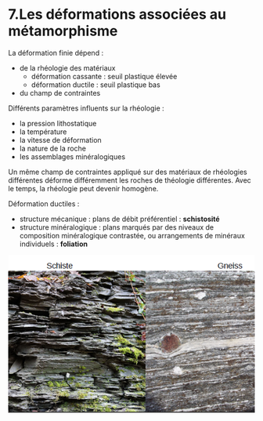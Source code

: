 # 7.Les déformations associées au métamorphisme

La déformation finie dépend :

- de la rhéologie des matériaux
    - déformation cassante : seuil plastique élevée
    - déformation ductile : seuil plastique bas
- du champ de contraintes

Différents paramètres influents sur la rhéologie : 

- la pression lithostatique
- la température
- la vitesse de déformation
- la nature de la roche
- les assemblages minéralogiques

Un même champ de contraintes appliqué sur des matériaux de rhéologies différentes déforme différemment les roches de théologie différentes.  Avec le temps, la rhéologie peut devenir homogène.

Déformation ductiles :

 - structure mécanique : plans de débit préférentiel : **schistosité**
 - structure minéralogique : plans marqués par des niveaux de composition minéralogique contrastée, ou arrangements de minéraux individuels : **foliation**

![Déformations ductiles](Images/déformationductile.PNG)